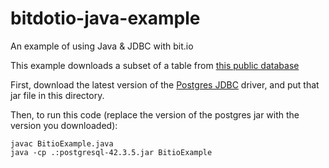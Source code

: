 # bitdotio-java-example
An example of using Java &amp; JDBC with bit.io

This example downloads a subset of a table from [this public database](https://bit.io/dliden/2020_Census_Reapportionment)

First, download the latest version of the [Postgres JDBC](https://jdbc.postgresql.org/) driver, and
put that jar file in this directory.

Then, to run this code (replace the version of the postgres jar with the version you downloaded): 
```
javac BitioExample.java
java -cp .:postgresql-42.3.5.jar BitioExample
```

